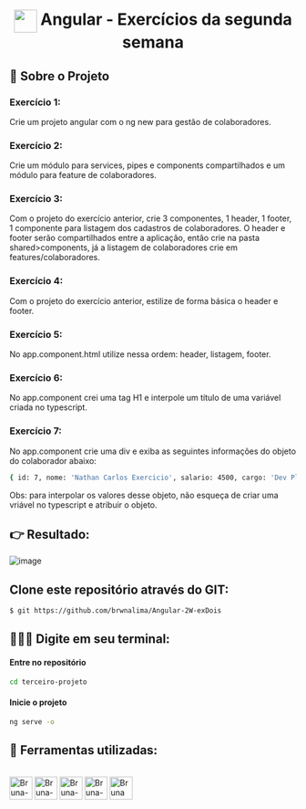 <h1 align="center"> <img width="40px" src="https://user-images.githubusercontent.com/112510971/223874201-427b7405-4ab0-4cfd-9b45-f3504d9f4df0.png" align="top" target="_blank"> Angular - Exercícios da segunda semana </h1>

## 📌 Sobre o Projeto

### Exercício 1:

Crie um projeto angular com o ng new para gestão de colaboradores.

### Exercício 2:

Crie um módulo para services, pipes e components compartilhados e um módulo para feature de colaboradores.

### Exercício 3:

Com o projeto do exercício anterior, crie 3 componentes, 1 header, 1 footer, 1 componente para listagem dos cadastros de colaboradores. O header e footer serão compartilhados entre a aplicação, então crie na pasta shared>components, já a listagem de colaboradores crie em features/colaboradores.

### Exercício 4:

Com o projeto do exercício anterior, estilize de forma básica o header e footer.

### Exercício 5:

No app.component.html utilize nessa ordem: header, listagem, footer.

### Exercício 6:

No app.component crei uma tag H1 e interpole um título de uma variável criada no typescript.

### Exercício 7:

No app.component crie uma div e exiba as seguintes informações do objeto do colaborador abaixo:

```sh
{ id: 7, nome: 'Nathan Carlos Exercicio', salario: 4500, cargo: 'Dev Pl' }
```

Obs: para interpolar os valores desse objeto, não esqueça de criar uma vriável no typescript e atribuir o objeto.

## :point_right: Resultado:

![image](https://user-images.githubusercontent.com/112510971/225499025-da3a3ed4-2ff8-4dc8-9912-91630caaeede.png)


## Clone este repositório através do GIT:

```sh
$ git https://github.com/brwnalima/Angular-2W-exDois
```

## 👩🏾‍💻 Digite em seu terminal:

#### Entre no repositório

```sh
cd terceiro-projeto
```

#### Inicie o projeto

```sh
ng serve -o
```

## 📌 Ferramentas utilizadas:

<div style="display: inline_block" align = "left"><br>

  <img align="center" alt="Bruna-Angular" height="40" width="40" src="https://angular.io/assets/images/logos/angularjs/AngularJS-Shield.svg" />
  <img align="center" alt="Bruna-GitHub" height="40" width="40" src="https://cdn-icons-png.flaticon.com/512/25/25231.png" />
  <img align="center" alt="Bruna-HTML" height="40" width="40" src="https://cdn-icons-png.flaticon.com/512/1532/1532556.png" />
  <img align="center" alt="Bruna-CSS" height="40" width="40" src="https://cdn-icons-png.flaticon.com/512/732/732190.png" />
  <img align="center" alt="Bruna VsCode " height="40" width="40" src="https://cdn.icon-icons.com/icons2/2107/PNG/512/file_type_vscode_icon_130084.png" />

  </div>


 
